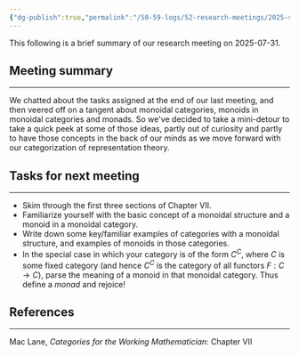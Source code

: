 ```yaml
---
{"dg-publish":true,"permalink":"/50-59-logs/52-research-meetings/2025-summer/reu-1-aaron-and-mark/reu-meeting-2025-07-31/","updated":"2025-07-31T15:09:43-07:00"}
---
```


This following is a brief summary of our research meeting on 2025-07-31.

## Meeting summary
---

We chatted about the tasks assigned at the end of our last meeting, and then veered off on a tangent about monoidal categories, monoids in monoidal categories and monads. So we've decided to take a mini-detour to take a quick peek at some of those ideas, partly out of curiosity and partly to have those concepts in the back of our minds as we move forward with our categorization of representation theory.

## Tasks for next meeting
---

- Skim through the first three sections of Chapter VII.
- Familiarize yourself with the basic concept of a monoidal structure and a monoid in a monoidal category.
- Write down some key/familiar examples of categories with a monoidal structure, and examples of monoids in those categories.
- In the special case in which your category is of the form $C^C$, where $C$ is some fixed category (and hence $C^C$ is the category of all functors $F:C\to C$), parse the meaning of a monoid in that monoidal category. Thus define a *monad* and rejoice!

## References
---

Mac Lane, *Categories for the Working Mathematician*: Chapter VII